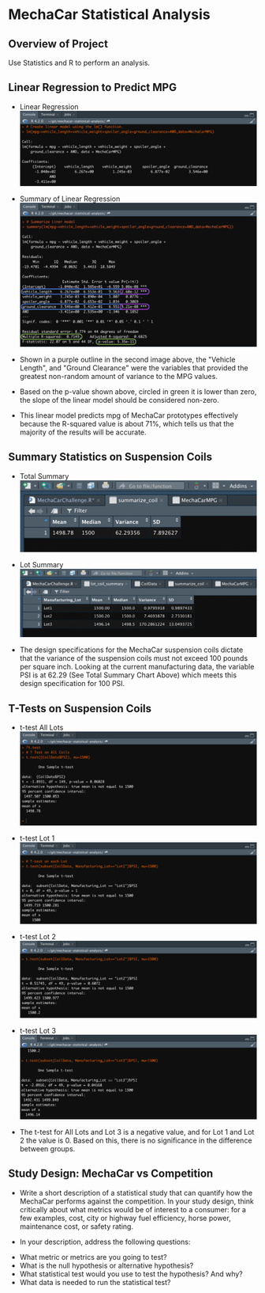 # MechaCar Statistical Analysis

## Overview of Project

Use Statistics and R to perform an analysis.

## Linear Regression to Predict MPG

* Linear Regression
![lm-function-linear-model](https://github.com/psidhu42/mechacar-statistical-analysis/blob/main/resources/images/01-lm-function-linear-model.png)

* Summary of Linear Regression
![linear-model-summary](https://github.com/psidhu42/mechacar-statistical-analysis/blob/main/resources/images/02-linear-model-summary.png)

- Shown in a purple outline in the second image above, the "Vehicle Length", and "Ground Clearance" were the variables that provided the greatest non-random amount of variance to the MPG values.

- Based on the p-value shown above, circled in green it is lower than zero, the slope of the linear model should be considered non-zero.

- This linear model predicts mpg of MechaCar prototypes effectively because the R-squared value is about 71%, which tells us that the majority of the results will be accurate.

## Summary Statistics on Suspension Coils

* Total Summary
![total-summary](https://github.com/psidhu42/mechacar-statistical-analysis/blob/main/resources/images/03-total-summary-df.png)

* Lot Summary
![lot-summary](https://github.com/psidhu42/mechacar-statistical-analysis/blob/main/resources/images/04-lot-summary-df.png)

- The design specifications for the MechaCar suspension coils dictate that the variance of the suspension coils must not exceed 100 pounds per square inch. Looking at the current manufacturing data, the variable PSI is at 62.29 (See Total Summary Chart Above) which meets this design specification for 100 PSI.

## T-Tests on Suspension Coils

* t-test All Lots
![t-test-all](https://github.com/psidhu42/mechacar-statistical-analysis/blob/main/resources/images/05-t-test-all.png)

* t-test Lot 1
![t-test-lot-1](https://github.com/psidhu42/mechacar-statistical-analysis/blob/main/resources/images/06-t-test-lot-1.png)

* t-test Lot 2
![t-test-lot-2](https://github.com/psidhu42/mechacar-statistical-analysis/blob/main/resources/images/07-t-test-lot-2.png)

* t-test Lot 3
![t-test-lot-3](https://github.com/psidhu42/mechacar-statistical-analysis/blob/main/resources/images/08-t-test-lot-3.png)

- The t-test for All Lots and Lot 3 is a negative value, and for Lot 1 and Lot 2 the value is 0. Based on this, there is no significance in the difference between groups.

## Study Design: MechaCar vs Competition

- Write a short description of a statistical study that can quantify how the MechaCar performs against the competition. In your study design, think critically about what metrics would be of interest to a consumer: for a few examples, cost, city or highway fuel efficiency, horse power, maintenance cost, or safety rating.

- In your description, address the following questions:

* What metric or metrics are you going to test?
* What is the null hypothesis or alternative hypothesis?
* What statistical test would you use to test the hypothesis? And why?
* What data is needed to run the statistical test?